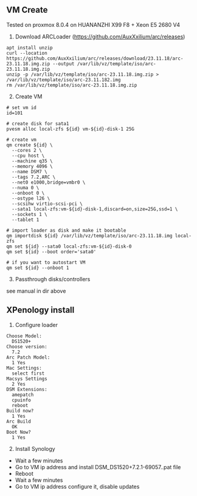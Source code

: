 VM Create
---------------------------------------------------

Tested on proxmox 8.0.4 on HUANANZHI X99 F8 + Xeon E5 2680 V4

1. Download ARCLoader (https://github.com/AuxXxilium/arc/releases)

```
apt install unzip
curl --location https://github.com/AuxXxilium/arc/releases/download/23.11.18/arc-23.11.18.img.zip --output /var/lib/vz/template/iso/arc-23.11.18.img.zip
unzip -p /var/lib/vz/template/iso/arc-23.11.18.img.zip > /var/lib/vz/template/iso/arc-23.11.182.img
rm /var/lib/vz/template/iso/arc-23.11.18.img.zip
```

2. Create VM

```
# set vm id
id=101

# create disk for sata1
pvesm alloc local-zfs ${id} vm-${id}-disk-1 25G

# create vm
qm create ${id} \
  --cores 2 \
  --cpu host \
  --machine q35 \
  --memory 4096 \
  --name DSM7 \
  --tags 7.2,ARC \
  --net0 e1000,bridge=vmbr0 \
  --numa 0 \
  --onboot 0 \
  --ostype l26 \
  --scsihw virtio-scsi-pci \
  --sata1 local-zfs:vm-${id}-disk-1,discard=on,size=25G,ssd=1 \
  --sockets 1 \
  --tablet 1

# import loader as disk and make it bootable
qm importdisk ${id} /var/lib/vz/template/iso/arc-23.11.18.img local-zfs
qm set ${id} --sata0 local-zfs:vm-${id}-disk-0
qm set ${id} --boot order='sata0'

# if you want to autostart VM
qm set ${id} --onboot 1 
```

3. Passthrough disks/controllers

see manual in dir above

XPenology install 
---------------------------------------------------

1. Configure loader

```
Choose Model:
  DS1520+
Choose version:
  7.2
Arc Patch Model:
  1 Yes
Mac Settings:
  select first
Macsys Settings
  2 Yes
DSM Extensions:
  amepatch
  cpuinfo
  reboot
Build now?
  1 Yes
Arc Build
  OK
Boot Now?
  1 Yes
```

2. Install Synology

- Wait a few minutes
- Go to VM ip address and install DSM_DS1520+7.2.1-69057..pat file
- Reboot
- Wait a few minutes
- Go to VM ip address configure it, disable updates